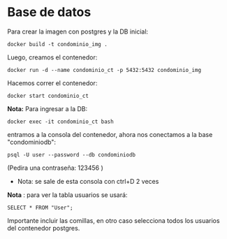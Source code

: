 # Base de datos

Para crear la imagen con postgres y la DB inicial: 
```
docker build -t condominio_img .
```
Luego, creamos el contenedor:
```
docker run -d --name condominio_ct -p 5432:5432 condominio_img
```
Hacemos correr el contenedor:
```
docker start condominio_ct
```
**Nota:** Para ingresar a la DB:
```
docker exec -it condominio_ct bash
```
entramos a la consola del contenedor, ahora nos conectamos a la base "condominiodb":
```
psql -U user --password --db condominiodb
```
(Pedira una contraseña: 123456 )
* Nota: se sale de esta consola con ctrl+D 2 veces

**Nota** : para ver la tabla usuarios se usará:
```
SELECT * FROM "User";
```
Importante incluir las comillas, en otro caso selecciona todos los usuarios del contenedor postgres.
